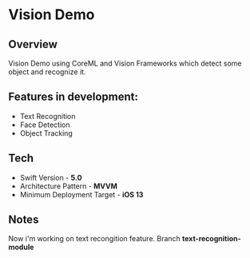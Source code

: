 # Vision Demo
## Overview
Vision Demo using CoreML and Vision Frameworks which detect some object and recognize it.
## Features in development:
- Text Recognition
- Face Detection
- Object Tracking
## Tech
- Swift Version - **5.0**
- Architecture Pattern - **MVVM**
- Minimum Deployment Target - **iOS 13**
## Notes
Now i'm working on text recongition feature. Branch **text-recognition-module**
